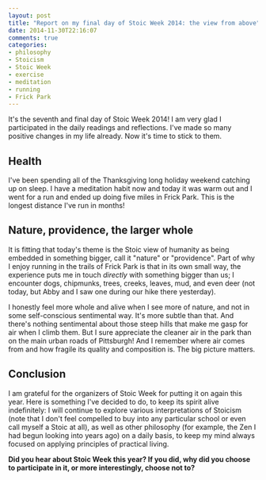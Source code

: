 ```yaml
---
layout: post
title: "Report on my final day of Stoic Week 2014: the view from above"
date: 2014-11-30T22:16:07
comments: true
categories:
- philosophy
- Stoicism
- Stoic Week
- exercise
- meditation
- running
- Frick Park
---
```

It's the seventh and final day of Stoic Week 2014! I am very glad I participated in the daily readings and reflections. I've made so many positive changes in my life already. Now it's time to stick to them.

<!--more-->

## Health

I've been spending all of the Thanksgiving long holiday weekend catching up on sleep. I have a meditation habit now and today it was warm out and I went for a run and ended up doing five miles in Frick Park. This is the longest distance I've run in months!

## Nature, providence, the larger whole

It is fitting that today's theme is the Stoic view of humanity as being embedded in something bigger, call it "nature" or "providence". Part of why I enjoy running in the trails of Frick Park is that in its own small way, the experience puts me in touch *directly* with something bigger than us; I encounter dogs, chipmunks, trees, creeks, leaves, mud, and even deer (not today, but Abby and I saw one during our hike there yesterday).

I honestly feel more whole and alive when I see more of nature, and not in some self-conscious sentimental way. It's more subtle than that. And there's nothing sentimental about those steep hills that make me gasp for air when I climb them. But I sure appreciate the cleaner air in the park than on the main urban roads of Pittsburgh! And I remember where air comes from and how fragile its quality and composition is. The big picture matters.

## Conclusion

I am grateful for the organizers of Stoic Week for putting it on again this year. Here is something I've decided to do, to keep its spirit alive indefinitely: I will continue to explore various interpretations of Stoicism (note that I don't feel compelled to buy into any particular school or even call myself a Stoic at all), as well as other philosophy (for example, the Zen I had begun looking into years ago) on a daily basis, to keep my mind always focused on applying principles of practical living.

**Did you hear about Stoic Week this year? If you did, why did you choose to participate in it, or more interestingly, choose not to?**
